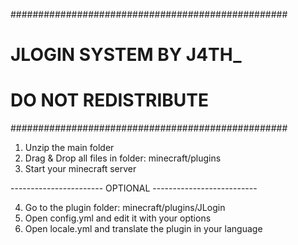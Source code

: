 ##################################################
#          JLOGIN SYSTEM BY J4TH_                #
#           DO NOT REDISTRIBUTE                  #
##################################################

1. Unzip the main folder
2. Drag & Drop all files in folder: minecraft/plugins
3. Start your minecraft server
     
----------------------- OPTIONAL --------------------------

4. Go to the plugin folder: minecraft/plugins/JLogin
5. Open config.yml and edit it with your options
6. Open locale.yml and translate the plugin in your language